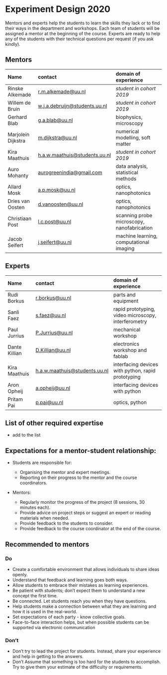 # Experiment Design 2020

Mentors and experts help the students to learn the skills they lack or to find their ways in the department and workshops. Each team of students will be assigned a mentor at the beginning of the course. Experts are ready to help any of the students with their technical questions per request (if you ask kindly).  

## Mentors

| Name        | contact         | domain of experience |
| :-------------- | :-------------------------- | :----------------------------------- |
| Rinske Alkemade | r.m.alkemade@uu.nl  | *student in cohort 2019* |
| Willem de Bruin | w.j.a.debruijn@students.uu.nl | *student in cohort 2019* |
| Gerhard Blab | g.a.blab@uu.nl | biophysics, microscopy |
| Marjolein Dijkstra | m.dijkstra@uu.nl | numerical modelling, soft matter |
| Kira Maathuis | h.a.w.maathuis@students.uu.nl  | *student in cohort 2019* |
| Auro Mohanty | aurogreenindia@gmail.com  | data analysis, statistical methods |
| Allard Mosk | a.p.mosk@uu.nl | optics, nanophotonics | 
| Dries van Oosten | d.vanoosten@uu.nl | optics, nanophotonics |
| Christiaan Post | l.c.post@uu.nl | scanning probe microscopy, nanofabrication |
| Jacob Seifert | j.seifert@uu.nl | machine learning, computational imaging |

## Experts

| Name        | contact         | domain of experience |
| :-------------- | :-------------------------- | :----------------------------------- |
| Rudi Borkus | r.borkus@uu.nl  | parts and equipment |
| Sanli Faez | s.faez@uu.nl | rapid prototyping, video microscopy, interferometry |
| Paul Jurrius| P.Jurrius@uu.nl | mechanical workshop |
| Dante Killian | D.Killian@uu.nl | electronics workshop and fablab |
| Kira Maathuis | h.a.w.maathuis@students.uu.nl  | interfacing devices with python, rapid prototyping |
| Aron Opheij | a.opheij@uu.nl  | interfacing devices with python |
| Pritam Pai | p.pai@uu.nl | optics, python |

## List of other required expertise
+ add to the list


## Expectations for a mentor-student relationship:

+ Students are responsible for:  
    + Organising the mentor and expert meetings. 
    + Reporting on their progress to the mentor and the course coordinators. 

+ Mentors:  
    + Regularly monitor the progress of the project (8 sessions, 30 minutes each). 
    + Provide advice on project steps or suggest an expert or reading materials when needed. 
    + Provide feedback to the students to consider. 
    + Provide feedback to the course coordinator at the end of the course.

## Recommended to mentors

### Do

+ Create a comfortable environment that allows individuals to share ideas openly. 
+ Understand that feedback and learning goes both ways. 
+ Allow students to embrace their mistakes as learning experiences. 
+ Be patient with students; don’t expect them to understand a new concept the first time. 
+ Be connected. Let students reach you when they have questions. 
+ Help students make a connection between what they are learning and how it is used in the real-world.  
+ Set expectations of each party - know collective goals. 
+ Face-to-face interaction helps, but when possible students can be supported via electronic communication

### Don’t

+ Don’t try to lead the project for students. Instead, share your experience and help in getting to the answers.  
+ Don’t Assume that something is too hard for the students to accomplish. Try to give them your estimate of the difficulty or requirements.  


